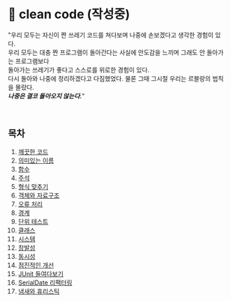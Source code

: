 # 💫 clean code (작성중)

"우리 모두는 자신이 짠 쓰레기 코드를 쳐다보며 나중에 손보겠다고 생각한 경험이 있다.  
우리 모두는 대충 짠 프로그램이 돌아간다는 사실에 안도감을 느끼며 그래도 안 돌아가는 프로그램보다   
돌아가는 쓰레기가 좋다고 스스로를 위로한 경험이 있다.   
다시 돌아와 나중에 정리하겠다고 다짐했었다. 물론 그때 그시절 우리는 르블랑의 법칙을 몰랐다.  
__**_나중은 결코 돌아오지 않는다._**__"   

<br>
<h2> 목차 </h2>
<ol>
  <li> <a href = "https://github.com/opdshe/clean-code/tree/master/Clean_code"> 깨끗한 코드 </a></li> 
  <li> <a href = "https://github.com/opdshe/clean-code/tree/master/Meaningful_names"> 의미있는 이름 </a></li>
  <li> <a href = "https://github.com/opdshe/clean-code/tree/master/Functions">함수 </a></li>
  <li> <a href = "https://github.com/opdshe/clean-code/tree/master/Comments">주석 </a></li>
  <li> <a href = "https://github.com/opdshe/clean-code/tree/master/Formatting">형식 맞추기 </a></li>
  <li> <a href = "https://github.com/opdshe/clean-code/tree/master/Objects_and_Data_Structures">객체와 자료구조 </a></li>
  <li> <a href = "https://github.com/opdshe/clean-code/tree/master/Error_Handling">오류 처리 </a></li>
  <li> <a href = "https://github.com/opdshe/clean-code/tree/master/Boundaries">경계 </a></li>
  <li> <a href = "https://github.com/opdshe/clean-code/tree/master/Unit_Tests">단위 테스트 </a></li>
  <li> <a href = "https://github.com/opdshe/clean-code/tree/master/Classes">클래스 </a></li>
  <li> <a href = "https://github.com/opdshe/clean-code/tree/master/Systems">시스템 </a></li>
  <li> <a href = "https://github.com/opdshe/clean-code/tree/master/Emergence">창발성 </a></li>
  <li> <a href = "https://github.com/opdshe/clean-code/tree/master/Concurrency">동시성 </a></li>
  <li> <a href = "https://github.com/opdshe/clean-code/tree/master/Successive_refinement">점진적인 개선 </a></li>
  <li> <a href = "https://github.com/opdshe/clean-code/tree/master/JUnit_Internals">JUnit 들여다보기 </a></li>
  <li> <a href = "https://github.com/opdshe/clean-code/tree/master/Refactoring_SerialDate">SerialDate 리팩터링 </a></li>
  <li> <a href = "https://github.com/opdshe/clean-code/tree/master/Smells_and_Heuristics">냄새와 휴리스틱 </a></li>
</ol>
